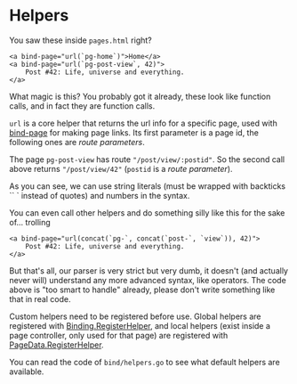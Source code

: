 # Helpers

You saw these inside `pages.html` right?

    <a bind-page="url(`pg-home`)">Home</a>
    <a bind-page="url(`pg-post-view`, 42)">
        Post #42: Life, universe and everything.
    </a>

What magic is this? You probably got it already, these look like function calls, and in fact they are function calls.

`url` is a core helper that returns the url info for a specific page, used with [bind-page](http://godoc.org/github.com/phaikawl/wade/bind#PageBinder) for making page links. Its first parameter is a page id, the following ones are *route parameters*.

The page `pg-post-view` has route `"/post/view/:postid"`. So the second call above returns `"/post/view/42"` (`postid` is a *route parameter*).

As you can see, we can use string literals (must be wrapped with backticks `` ` instead of quotes) and numbers in the syntax.

You can even call other helpers and do something silly like this for the sake of... trolling

    <a bind-page="url(concat(`pg-`, concat(`post-`, `view`)), 42)">
        Post #42: Life, universe and everything.
    </a>

But that's all, our parser is very strict but very dumb, it doesn't (and actually never will) understand any more advanced syntax, like operators. The code above is "too smart to handle" already, please don't write something like that in real code.

Custom helpers need to be registered before use. Global helpers are registered with [Binding.RegisterHelper](http://godoc.org/github.com/phaikawl/wade/bind#Binding.RegisterHelper), and local helpers (exist inside a page controller, only used for that page) are registered with [PageData.RegisterHelper](http://godoc.org/github.com/phaikawl/wade#PageData.RegisterHelper).

You can read the code of `bind/helpers.go` to see what default helpers are available.
